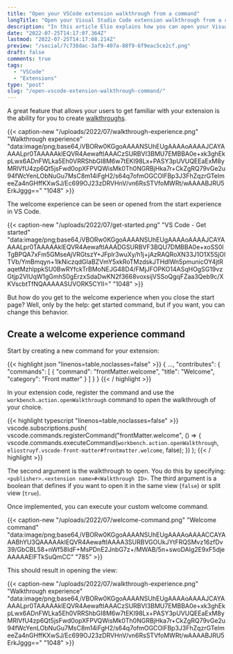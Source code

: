 ```yaml
---
title: "Open your VSCode extension walkthrough from a command"
longTitle: "Open your Visual Studio Code extension walkthrough from a command"
description: "In this article Elio explains how you can open your Visual Studio Code extension walkthrough from a custom command."
date: "2022-07-25T14:17:07.364Z"
lastmod: "2022-07-25T14:17:08.214Z"
preview: "/social/7c738dac-3af9-407a-88f9-6f9eac5ce2cf.png"
draft: false
comments: true
tags:
  - "VSCode"
  - "Extensions"
type: "post"
slug: "/open-vscode-extension-walkthrough-command/"
---
```


A great feature that allows your users to get familiar with your extension is the ability for you to create [walkthroughs](https://code.visualstudio.com/api/ux-guidelines/walkthroughs).

{{< caption-new "/uploads/2022/07/walkthrough-experience.png" "Walkthrough experience"  "data:image/png;base64,iVBORw0KGgoAAAANSUhEUgAAAAoAAAAJCAYAAAALpr0TAAAAAklEQVR4AewaftIAAACzSURBVI3BMU7EMBBA0e+xk3ghEkpLwx6ADnFWLka5Eh0VRRShbGI8M6w7tEKI98Lx+PASY3pUVUQEEaExM8yMRlVfU4zp6Qt5jsFwd0opXFPVQWisMk0Th0NGRBjHka7r+CkZgRQ79vGe2u94fWcYenLObNuGu7MsC8m14iFgH2/s64q7ofmOGCOlFBp3J3FhZqzrGTelmeeZa4nGHffKXwSJ/Ec699OJ23zDRVHnV/vn6RsSTVfoMWRt/wAAAABJRU5ErkJggg==" "1048" >}}

The welcome experience can be seen or opened from the start experience in VS Code.

{{< caption-new "/uploads/2022/07/get-started.png" "VS Code - Get started"  "data:image/png;base64,iVBORw0KGgoAAAANSUhEUgAAAAoAAAAJCAYAAAALpr0TAAAAAklEQVR4AewaftIAAADGSURBVF3BQU7DMBBA0e+xoSS0lTgBPQA7xFm5GMseAjVRGtszY+JFpIr3wuXy/h1j+jAzRAQRoXN33J1O1X5SjOlTVb/YmBmqyn+1lkNiczqdGIaBZVmY5xkRoTMzdskJTHdlWn5pmunicOY4jtRaqetMzhlppkSU0BwRYfckTrBMoNEJG48D4/FMjJFOPKO14ASqHOgSG19vzGtjp2VlUqW1gGmhS0gErzxSdaDwKN2f3668voxsijVSSoQgqFZaa3Qeb9c/XKVscbtTfNQAAAAASUVORK5CYII=" "1048" >}}

But how do you get to the welcome experience when you close the start page? Well, only by the help: get started command, but if you want, you can change this behavior.

## Create a welcome experience command

Start by creating a new command for your extension:

{{< highlight json "linenos=table,noclasses=false" >}}
{
  ...,
  "contributes": {
    "commands": [
      {
        "command": "frontMatter.welcome",
        "title": "Welcome",
        "category": "Front matter"
      }
    ]
  }
}
{{< / highlight >}}

In your extension code, register the command and use the `workbench.action.openWalkthrough` command to open the walkthrough of your choice. 

{{< highlight typescript "linenos=table,noclasses=false" >}}
vscode.subscriptions.push(
  vscode.commands.registerCommand("frontMatter.welcome", () => {
    vscode.commands.executeCommand(`workbench.action.openWalkthrough`, `eliostruyf.vscode-front-matter#frontmatter.welcome`, false);
  })
);
{{< / highlight >}}

The second argument is the walkthrough to open. You do this by specifying: `<publisher>.<extension name>#<Walkthrough ID>`.
The third argument is a boolean that defines if you want to open it in the same view (`false`) or split view (`true`).

Once implemented, you can execute your custom welcome command.

{{< caption-new "/uploads/2022/07/welcome-command.png" "Welcome command"  "data:image/png;base64,iVBORw0KGgoAAAANSUhEUgAAAAoAAAACCAYAAABhYU3QAAAAAklEQVR4AewaftIAAAA3SURBVGOUkJYtFRQSMvz16zfDv39/GbCBL58+nWf58IdF+MsPDnE2JnbG7z+/MWAB/5n+swoDAIg2E9xF5djeAAAAAElFTkSuQmCC" "785" >}}

This should result in opening the view:

{{< caption-new "/uploads/2022/07/walkthrough-experience.png" "Walkthrough experience"  "data:image/png;base64,iVBORw0KGgoAAAANSUhEUgAAAAoAAAAJCAYAAAALpr0TAAAAAklEQVR4AewaftIAAACzSURBVI3BMU7EMBBA0e+xk3ghEkpLwx6ADnFWLka5Eh0VRRShbGI8M6w7tEKI98Lx+PASY3pUVUQEEaExM8yMRlVfU4zp6Qt5jsFwd0opXFPVQWisMk0Th0NGRBjHka7r+CkZgRQ79vGe2u94fWcYenLObNuGu7MsC8m14iFgH2/s64q7ofmOGCOlFBp3J3FhZqzrGTelmeeZa4nGHffKXwSJ/Ec699OJ23zDRVHnV/vn6RsSTVfoMWRt/wAAAABJRU5ErkJggg==" "1048" >}}